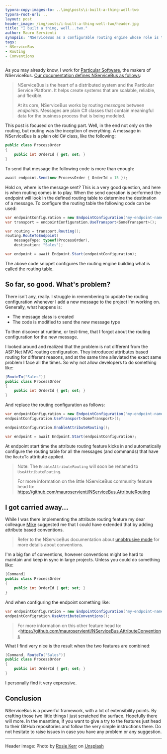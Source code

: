 ```yaml
---
typora-copy-images-to: ..\img\posts\i-built-a-thing-well-two
typora-root-url: ..
layout: post
header_image: /img/posts/i-built-a-thing-well-two/header.jpg
title: "I built a thing, well...two."
author: Mauro Servienti
synopsis: "NServiceBus as a configurable routing engine whose role is to define where messages should be routed when sent. The routing engine is configured along with the endpoint, that might not be the most comfortable solution. Is there anything we can do about it?"
tags:
- NServiceBus
- Routing
- Conventions
---
```


As you may already know, I work for [Particular Software](https://particular.net/), the makers of NServiceBus. [Our documentation defines NServiceBus as follows](https://docs.particular.net/nservicebus/):

>NServiceBus is the heart of a distributed system and the Particular Service Platform. It helps create systems that are scalable, reliable, and flexible.
>
>At its core, NServiceBus works by routing *messages* between *endpoints*. Messages are plain C# classes that contain meaningful data for the business process that is being modeled.

This post is focused on the routing part. Well, in the end not only on the routing, but routing was the inception of everything. A message in NServiceBus is a plain old C# class, like the following:

```csharp
public class ProcessOrder
{
    public int OrderId { get; set; }
}
```

To send that message the following code is more than enough:

```csharp
await endpoint.Send(new ProcessOrder { OrderId = 15 });
```

Hold on, where is the message sent? This is a very good question, and here is when routing comes in to play. When the send operation is performed the endpoint will look in the defined routing table to determine the destination of a message. To configure the routing table the following code can be used:

```csharp
var endpointConfiguration = new EndpointConfiguration("my-endpoint-name");
var transport = endpointConfiguration.UseTransport<SomeTransport>();

var routing = transport.Routing();
routing.RouteToEndpoint(
    messageType: typeof(ProcessOrder),
    destination: "Sales");

var endpoint = await Endpoint.Start(endpointConfiguration);
```

The above code snippet configures the routing engine building what is called the routing table.

## So far, so good. What's problem?

There isn't any, really. I struggle in remembering to update the routing configuration whenever I add a new message to the project I'm working on. Generally, what happens is:

-  The message class is created
- The code is modified to send the new message type

To then discover at runtime, or test-time, that I forgot about the routing configuration for the new message.

I looked around and realized that the problem is not different from the ASP.Net MVC routing configuration. They introduced attributes based routing for different reasons, and at the same time alleviated the exact same problem I face all the times. So why not allow developers to do something like:

```csharp
[RouteTo("Sales")]
public class ProcessOrder
{
    public int OrderId { get; set; }
}
```

And replace the routing configuration as follows:

```csharp
var endpointConfiguration = new EndpointConfiguration("my-endpoint-name");
endpointConfiguration.UseTransport<SomeTransport>();

endpointConfiguration.EnableAttributeRouting();

var endpoint = await Endpoint.Start(endpointConfiguration);
```

At endpoint start time the attribute routing feature kicks in and automatically configure the routing table for all the messages (and commands) that have the `RouteTo` attribute applied.

> Note: The `EnableAttributeRouting` will soon be renamed to `UseAttributeRouting`.
>
> For more information on the little NServiceBus community feature head to: <https://github.com/mauroservienti/NServiceBus.AttributeRouting>

## I got carried away...

While I was there implementing the attribute routing feature my dear colleague [Mike](https://twitter.com/Wolfbyte) suggested me that I could have extended that by adding attribute based conventions.

> Refer to the NServiceBus documentation about [unobtrusive mode](https://docs.particular.net/nservicebus/messaging/unobtrusive-mode) for more details about conventions.

I'm a big fan of conventions, however conventions might be hard to maintain and keep in sync in large projects. Unless you could do something like:

```csharp
[Command]
public class ProcessOrder
{
    public int OrderId { get; set; }
}
```

And when configuring the endpoint something like:

```csharp
var endpointConfiguration = new EndpointConfiguration("my-endpoint-name");
endpointConfigration.UseAttributeConventions();
```

> For more information on this other feature head to: <https://github.com/mauroservienti/NServiceBus.AttributeConventions

What I find very nice is the result when the two features are combined:

```csharp
[Command, RouteTo("Sales")]
public class ProcessOrder
{
    public int OrderId { get; set; }
}
```

I personally find it very expressive.

## Conclusion

NServiceBus is a powerful framework, with a lot of extensibility points. By crafting those two little things I just scratched the surface. Hopefully there will more. In the meantime, if you want to give a try to the features just head to their GitHub repositories and follow the very simple instructions there. Do not hesitate to raise issues in case you have any problem or any suggestion.

---

Header image: Photo by [Rosie Kerr](https://unsplash.com/@rosiekerr?utm_source=unsplash&utm_medium=referral&utm_content=creditCopyText) on [Unsplash](https://unsplash.com/search/photos/craft?utm_source=unsplash&utm_medium=referral&utm_content=creditCopyText)

